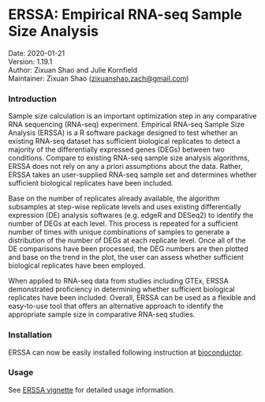 # ERSSA: Empirical RNA-seq Sample Size Analysis

Date: 2020-01-21<br>
Version: 1.19.1<br>
Author: Zixuan Shao and Julie Kornfield<br>
Maintainer: Zixuan Shao (zixuanshao.zach@gmail.com)

### Introduction
Sample size calculation is an important optimization step in any comparative RNA sequencing (RNA-seq) experiment. Empirical RNA-seq Sample Size Analysis (ERSSA) is a R software package designed to test whether an existing RNA-seq dataset has sufficient biological replicates to detect a majority of the differentially expressed genes (DEGs) between two conditions. Compare to existing RNA-seq sample size analysis algorithms, ERSSA does not rely on any a priori assumptions about the data. Rather, ERSSA takes an user-supplied RNA-seq sample set and determines whether sufficient biological replicates have been included. 

Base on the number of replicates already available, the algorithm subsamples at step-wise replicate levels and uses existing differentially expression (DE) analysis softwares (e.g. edgeR and DESeq2) to identify the number of DEGs at each level. This process is repeated for a sufficient number of times with unique combinations of samples to generate a distribution of the number of DEGs at each replicate level. Once all of the DE comparisons have been processed, the DEG numbers are then plotted and base on the trend in the plot, the user can assess whether sufficient biological replicates have been employed.

When applied to RNA-seq data from studies including GTEx, ERSSA demonstrated proficiency in determining whether sufficient biological replicates have been included. Overall, ERSSA can be used as a flexible and easy-to-use tool that offers an alternative approach to identify the appropriate sample size in comparative RNA-seq studies.

### Installation
ERSSA can now be easily installed following instruction at [bioconductor](http://bioconductor.org/packages/release/bioc/html/ERSSA.html).

### Usage
See [ERSSA vignette](http://bioconductor.org/packages/release/bioc/vignettes/ERSSA/inst/doc/ERSSA.html) for detailed usage information.
